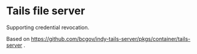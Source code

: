 # Tails file server

Supporting credential revocation.

Based on https://github.com/bcgov/indy-tails-server/pkgs/container/tails-server .
